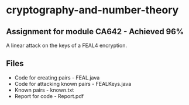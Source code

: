 # cryptography-and-number-theory

## Assignment for module CA642 - Achieved 96%

A linear attack on the keys of a FEAL4 encryption.

## Files
- Code for creating pairs - FEAL.java
- Code for attacking known pairs - FEALKeys.java
- Known pairs - known.txt
- Report for code - Report.pdf
